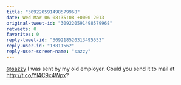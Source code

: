 ```yaml
---
title: "309220591498579968"
date: Wed Mar 06 08:35:08 +0000 2013
original-tweet-id: "309220591498579968"
retweets: 0
favorites: 0
reply-tweet-id: "309218520313495553"
reply-user-id: "13811562"
reply-user-screen-name: "sazzy"
---
```

<a href="https://twitter.com/sazzy">@sazzy</a> I was sent by my old employer. Could you send it to mail at http://t.co/Yl4C9x4Wpx?
